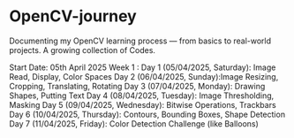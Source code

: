 # OpenCV-journey
Documenting my OpenCV learning process — from basics to real-world projects. A growing collection of Codes.

Start Date: 05th April 2025
Week 1 : Day 1 (05/04/2025, Saturday): Image Read, Display, Color Spaces
         Day 2 (06/04/2025, Sunday):Image Resizing, Cropping, Translating, Rotating
         Day 3 (07/04/2025, Monday): Drawing Shapes, Putting Text
         Day 4 (08/04/2025, Tuesday): Image Thresholding, Masking
         Day 5 (09/04/2025, Wednesday): Bitwise Operations, Trackbars
         Day 6 (10/04/2025, Thursday): Contours, Bounding Boxes, Shape Detection
         Day 7 (11/04/2025, Friday): Color Detection Challenge (like Balloons)